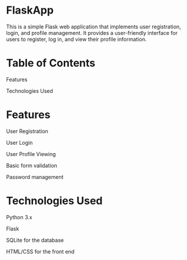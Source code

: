 # FlaskApp
This is a simple Flask web application that implements user registration, login, and profile management. It provides a user-friendly interface for users to register, log in, and view their profile information.

# Table of Contents
Features


Technologies Used
# Features
User Registration


User Login


User Profile Viewing


Basic form validation


Password management
# Technologies Used
Python 3.x


Flask


SQLite for the database


HTML/CSS for the front end
